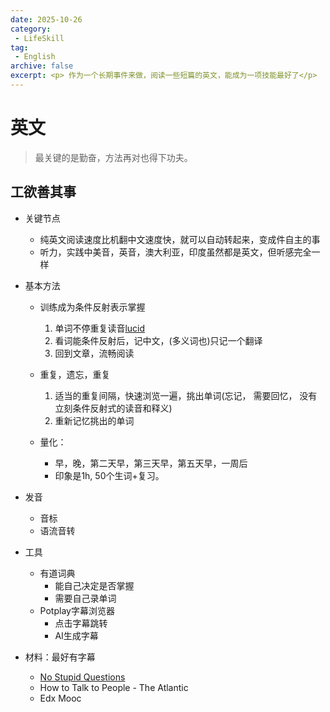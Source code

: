 ```yaml
---
date: 2025-10-26
category: 
 - LifeSkill
tag:
 - English
archive: false
excerpt: <p> 作为一个长期事件来做，阅读一些短篇的英文，能成为一项技能最好了</p>
---
```

# 英文
> 最关键的是勤奋，方法再对也得下功夫。

## 工欲善其事
* 关键节点
    * 纯英文阅读速度比机翻中文速度快，就可以自动转起来，变成件自主的事
    * 听力，实践中美音，英音，澳大利亚，印度虽然都是英文，但听感完全一样

* 基本方法
    * 训练成为条件反射表示掌握
        1. 单词不停重复读音[lucid](https://www.douyin.com/video/7564756451844033798)
        2. 看词能条件反射后，记中文，(多义词也)只记一个翻译
        3. 回到文章，流畅阅读
    * 重复，遗忘，重复
        1. 适当的重复间隔，快速浏览一遍，挑出单词(忘记， 需要回忆， 没有立刻条件反射式的读音和释义)
        2. 重新记忆挑出的单词
    
    * 量化：
        * 早，晚，第二天早，第三天早，第五天早，一周后
        * 印象是1h, 50个生词+复习。


* 发音
    * 音标
    * 语流音转


* 工具
    * 有道词典
        * 能自己决定是否掌握
        * 需要自己录单词
    * Potplay字幕浏览器
        * 点击字幕跳转
        * AI生成字幕

* 材料：最好有字幕
    * [No Stupid Questions](https://freakonomics.com/series/nsq/)
    * How to Talk to People - The Atlantic
    * Edx Mooc
  
    